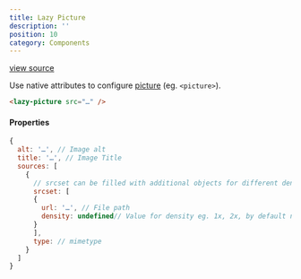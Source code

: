 ```yaml
---
title: Lazy Picture
description: ''
position: 10
category: Components
---
```


[view source](https://github.com/GrabarzUndPartner/lazy-resources/blob/master/lib/components/LazyPicture.vue)

Use native attributes to configure [picture](https://www.w3schools.com/tags/tag_picture.asp) (eg. `<picture>`).

```html
<lazy-picture src="…" />
```

#### Properties


```js
{
  alt: '…', // Image alt
  title: '…', // Image Title    
  sources: [
    {
      // srcset can be filled with additional objects for different densities. 
      srcset: [
      {
        url: '…', // File path
        density: undefined// Value for density eg. 1x, 2x, by default not set.
      }
      ],
      type: // mimetype
    }
  ]
}
```
